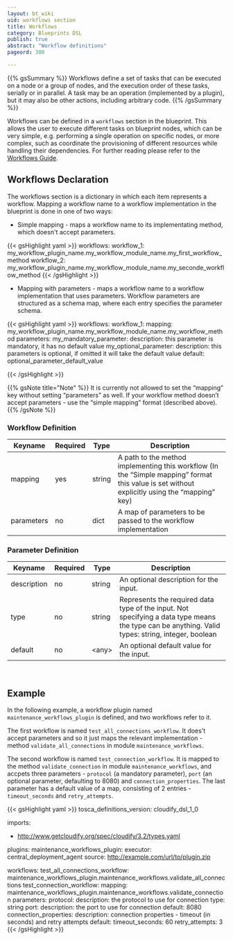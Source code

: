 ```yaml
---
layout: bt_wiki
uid: workflows section
title: Workflows
category: Blueprints DSL
publish: true
abstract: "Workflow definitions"
pageord: 300

---
```

{{% gsSummary %}}
Workflows define a set of tasks that can be executed on a node or a group of nodes, and the execution order of these tasks, serially or in parallel. A task may be an operation (implemented by a plugin), but it may also be other actions, including arbitrary code.
{{% /gsSummary %}}

Workflows can be defined in a `workflows` section in the blueprint. This allows the user to execute different tasks on blueprint nodes, which can be very simple, e.g. performing a single operation on specific nodes, or more complex, such as coordinate the provisioning of different resources while handling their dependencies. For further reading please refer to the [Workflows Guide](workflows-general.html).

## Workflows Declaration
The workflows section is a dictionary in which each item represents a workflow. Mapping a workflow name to a workflow implementation in the blueprint is done in one of two ways:

* Simple mapping - maps a workflow name to its implementating method, which doesn't accept parameters.

{{< gsHighlight  yaml >}}
workflows:
  workflow_1: my_workflow_plugin_name.my_workflow_module_name.my_first_workflow_method
  workflow_2: my_workflow_plugin_name.my_workflow_module_name.my_seconde_workflow_method
{{< /gsHighlight >}}

* Mapping with parameters - maps a workflow name to a workflow implementation that uses parameters. Workflow parameters are structured as a schema map, where each entry specifies the parameter schema.

{{< gsHighlight  yaml >}}
workflows:
  workflow_1:
    mapping: my_workflow_plugin_name.my_workflow_module_name.my_workflow_method
    parameters:
      my_mandatory_parameter:
        description: this parameter is mandatory, it has no default value
      my_optional_parameter:
        description: this parameters is optional, if omitted it will take the default value
        default: optional_parameter_default_value

{{< /gsHighlight >}}

{{% gsNote title="Note" %}}
It is currently not allowed to set the “mapping” key without setting “parameters” as well. If your workflow method doesn’t accept parameters - use the “simple mapping” format (described above).
{{% /gsNote %}}


### Workflow Definition

Keyname     | Required | Type        | Description
----------- | -------- | ----        | -----------
mapping     | yes      | string      | A path to the method implementing this workflow (In the “Simple mapping” format this value is set without explicitly using the “mapping” key)
parameters  | no       | dict        | A map of parameters to be passed to the workflow implementation


### Parameter Definition

Keyname     | Required | Type        | Description
----------- | -------- | ----        | -----------
description | no       | string      | An optional description for the input.
type        | no       | string      | Represents the required data type of the input. Not specifying a data type means the type can be anything. Valid types: string, integer, boolean
default     | no       | \<any\>     | An optional default value for the input.

<br>

## Example

In the following example, a workflow plugin named `maintenance_workflows_plugin` is defined, and two workflows refer to it.

The first workflow is named `test_all_connections_workflow`. It does't accept parameters and so it just maps the relevant implementation - method `validate_all_connections` in module `maintenance_workflows`.

The second workflow is named `test_connection_workflow`. It is mapped to the method `validate_connection` in module `maintenance_workflows`, and accpets three parameters - `protocol` (a mandatory parameter), `port` (an optional parameter, defaulting to 8080) and `connection_properties`. The last parameter has a default value of a map, consisting of 2 entries - `timeout_seconds` and `retry_attempts`.

{{< gsHighlight  yaml >}}
tosca_definitions_version: cloudify_dsl_1_0

imports:
  - http://www.getcloudify.org/spec/cloudify/3.2/types.yaml


plugins:
  maintenance_workflows_plugin:
    executor: central_deployment_agent
    source: http://example.com/url/to/plugin.zip

workflows:
  test_all_connections_workflow: maintenance_workflows_plugin.maintenance_workflows.validate_all_connections
  test_connection_workflow:
    mapping: maintenance_workflows_plugin.maintenance_workflows.validate_connection
    parameters:
      protocol:
        description: the protocol to use for connection
        type: string
      port:
        description: the port to use for connection
        default: 8080
      connection_properties:
        description: connection properties - timeout (in seconds) and retry attempts
        default:
          timeout_seconds: 60
          retry_attempts: 3
{{< /gsHighlight >}}
